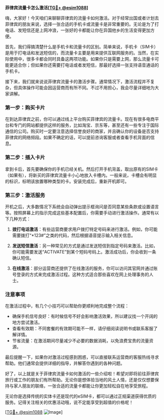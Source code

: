**菲律宾流量卡怎么激活[[TG💪+ @esim1088](https://t.me/s/esim1088)]**

嗨，大家好！今天咱们来聊聊菲律宾的流量卡如何激活。对于经常出国或者计划去菲律宾的朋友来说，选择一张合适的手机卡或流量卡是非常重要的。无论是为了打电话、发短信还是上网冲浪，一张好的卡都能让你在异国他乡的生活变得更加方便。

首先，我们得搞清楚什么是手机卡和流量卡的区别。简单来说，手机卡（SIM卡）是用于打电话和发送短信的，而流量卡主要是用来提供互联网服务的。当然，在实际使用中，很多卡都会同时具备这两项功能。如果你只是需要上网，那么流量卡可能更适合你；但如果你还需要打电话或者发短信，那最好选择一张支持语音通话的手机卡。

接下来，我们就来说说菲律宾流量卡的激活步骤。通常情况下，激活流程并不复杂，但具体操作可能会因运营商而有所不同。不过不用担心，我会尽量详细地为大家讲解。

### 第一步：购买卡片

在到达菲律宾之前，你可以通过线上平台购买菲律宾的流量卡。现在有很多电商平台和专门的网站都提供这样的服务，比如淘宝、京东等，甚至还有一些专注于国际通信的公司。购买时一定要注意选择信誉良好的商家，并且确认你的设备是否支持菲律宾的网络频段。如果不确定的话，可以提前咨询客服或者查看手机背面的信息。

### 第二步：插入卡片

拿到卡后，首先要确保你的手机已经关机。然后打开手机背盖，取出原有的SIM卡（如果有），将新买的菲律宾流量卡小心地放入卡槽内。一般来说，卡槽会有明显的标识，标明该放置哪种类型的卡。安装完成后，重新开机即可。

### 第三步：激活服务

开机之后，大多数情况下系统会自动弹出提示框询问是否同意某些条款或设置语言等。按照屏幕上的指示完成这些基本配置后，你需要手动进行激活操作。通常有以下几种方式：

1. **拨打电话激活**：有些运营商要求用户拨打特定号码来进行激活。例如，你可能需要拨打“*123#”之类的代码，然后根据语音提示输入相关信息。
   
2. **发送短信激活**：另一种常见的方式是通过发送短信到指定号码来激活。比如，你可能需要发送“ACTIVATE”到某个短码号码上。激活成功后，你会收到一条确认短信。

3. **在线激活**：部分运营商还提供了在线激活的服务，你可以访问其官网并通过账号登录的方式来完成激活过程。这种方式适合那些喜欢在网上处理事务的人士。

### 注意事项

在激活过程中，有几个小技巧可以帮助你更顺利地完成整个流程：

- 确保手机信号良好：有时候信号不好会影响激活效果，所以建议找一个开阔的地方尝试激活。
- 查看有效期：不同套餐的有效期可能不一样，请仔细阅读说明书或联系客服了解详情。
- 节省流量：在激活期间尽量减少不必要的数据消耗，以免浪费宝贵的流量资源。

最后提醒一下，如果你对激活过程感到困惑，可以直接联系运营商的客服热线寻求帮助。他们通常会提供详细的指导，并解答你遇到的各种问题。

好了，以上就是关于菲律宾流量卡如何激活的一些介绍啦！希望对即将前往菲律宾旅行或工作的朋友们有所帮助。无论你是想体验当地的风土人情，还是仅仅想要保持与家人朋友的联络，一张合适的流量卡都能让你更加轻松自在地享受旅程。

无论你是选择传统的实体卡还是现代的eSIM卡，都可以通过正规渠道获得优质的服务。记得关注相关的优惠活动哦，说不定能享受到超值的价格呢！

[[TG💪+ @esim1088](https://t.me/s/esim1088) ![Image](https://i.postimg.cc/4NQfJmqS/Snipaste-2025-05-13-00-14-12.png)]